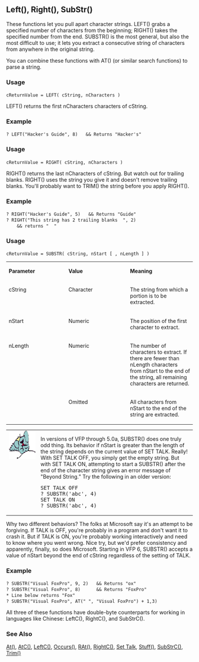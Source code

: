 ## Left(), Right(), SubStr()

These functions let you pull apart character strings. LEFT() grabs a specified number of characters from the beginning; RIGHT() takes the specified number from the end. SUBSTR() is the most general, but also the most difficult to use; it lets you extract a consecutive string of characters from anywhere in the original string. 

You can combine these functions with AT() (or similar search functions) to parse a string.

### Usage

```foxpro
cReturnValue = LEFT( cString, nCharacters )
```

LEFT() returns the first nCharacters characters of cString.

### Example

```foxpro
? LEFT("Hacker's Guide", 8)   && Returns "Hacker's"
```
### Usage

```foxpro
cReturnValue = RIGHT( cString, nCharacters )
```

RIGHT() returns the last nCharacters of cString. But watch out for trailing blanks. RIGHT() uses the string you give it and doesn't remove trailing blanks. You'll probably want to TRIM() the string before you apply RIGHT().

### Example

```foxpro
? RIGHT("Hacker's Guide", 5)   && Returns "Guide"
? RIGHT("This string has 2 trailing blanks  ", 2)
    && returns "  "
```
### Usage

```foxpro
cReturnValue = SUBSTR( cString, nStart [ , nLength ] )
```
<table>
<tr>
  <td width="32%" valign="top">
  <p><b>Parameter</b></p>
  </td>
  <td width="23%" valign="top">
  <p><b>Value</b></p>
  </td>
  <td width="45%" valign="top">
  <p><b>Meaning</b></p>
  </td>
 </tr>
<tr>
  <td width="32%" valign="top">
  <p>cString</p>
  </td>
  <td width="23%" valign="top">
  <p>Character</p>
  </td>
  <td width="45%" valign="top">
  <p>The string from which a portion is to be extracted.</p>
  </td>
 </tr>
<tr>
  <td width="32%" valign="top">
  <p>nStart</p>
  </td>
  <td width="23%" valign="top">
  <p>Numeric</p>
  </td>
  <td width="45%" valign="top">
  <p>The position of the first character to extract.</p>
  </td>
 </tr>
<tr>
  <td width="32%" rowspan="2" valign="top">
  <p>nLength</p>
  </td>
  <td width="23%" valign="top">
  <p>Numeric</p>
  </td>
  <td width="45%" valign="top">
  <p>The number of characters to extract. If there are fewer than nLength characters from nStart to the end of the string, all remaining characters are returned.</p>
  </td>
 </tr>
<tr>
  <td width="33%" valign="top">
  <p>Omitted</p>
  </td>
  <td width="67%" valign="top">
  <p>All characters from nStart to the end of the string are extracted.</p>
  </td>
 </tr>
</table>

<table>
<tr>
  <td width="17%" valign="top">
<img width="95" height="77" src="fixbug1.gif">
  </td>
  <td width="83%">
  <p>In versions of VFP through 5.0a, SUBSTR() does one truly odd thing. Its behavior if nStart is greater than the length of the string depends on the current value of SET TALK. Really! With SET TALK OFF, you simply get the empty string. But with SET TALK ON, attempting to start a SUBSTR() after the end of the character string gives an error message of &quot;Beyond String.&quot; Try the following in an older version:</p>
<pre>SET TALK OFF
? SUBSTR('abc', 4)
SET TALK ON
? SUBSTR('abc', 4)</pre>
  </td>
 </tr>
</table>

Why two different behaviors? The folks at Microsoft say it's an attempt to be forgiving. If TALK is OFF, you're probably in a program and don't want it to crash it. But if TALK is ON, you're probably working interactively and need to know where you went wrong. Nice try, but we'd prefer consistency and apparently, finally, so does Microsoft. Starting in VFP 6, SUBSTR() accepts a value of nStart beyond the end of cString regardless of the setting of TALK.

### Example

```foxpro
? SUBSTR("Visual FoxPro", 9, 2)   && Returns "ox"
? SUBSTR("Visual FoxPro", 8)      && Returns "FoxPro"
* Line below returns "Fox"
? SUBSTR("Visual FoxPro", AT(" ", "Visual FoxPro") + 1,3)
```

All three of these functions have double-byte counterparts for working in languages like Chinese: LeftC(), RightC(), and SubStrC().

### See Also

[At()](s4g004.md), [AtC()](s4g004.md), [LeftC()](s4g661.md), [Occurs()](s4g018.md), [RAt()](s4g004.md), [RightC()](s4g661.md), [Set Talk](s4g140.md), [Stuff()](s4g006.md), [SubStrC()](s4g661.md), [Trim()](s4g001.md)